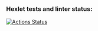 ### Hexlet tests and linter status:
[![Actions Status](https://github.com/ralder/php-project-lvl1/workflows/hexlet-check/badge.svg)](https://github.com/ralder/php-project-lvl1/actions)